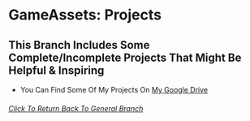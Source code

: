 # GameAssets: Projects
## This Branch Includes Some Complete/Incomplete Projects That Might Be Helpful & Inspiring
- You Can Find Some Of My Projects On [My Google Drive](https://drive.google.com/drive/folders/1fwJ3vQzuFqtBdHuXnFAkTe0RDMUCeULs?usp=drive_link)

###### [Click To Return Back To General Branch](https://github.com/Boreal104/GameAssets/tree/General)
